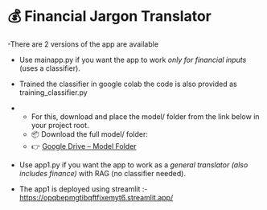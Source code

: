 # 💰 Financial Jargon Translator
-There are 2 versions of the app are available 
- Use mainapp.py if you want the app to work *only for financial inputs* (uses a classifier).
- Trained the classifier in google colab the code is also provided as training_classifier.py
- 
  - For this, download and place the model/ folder from the link below in your project root.
  - 📦 Download the full model/ folder: 
  - 👉 [Google Drive – Model Folder](https://drive.google.com/drive/folders/17y3ETx9_LFSkrzBc5kYG0VnAPDZAdede?usp=sharing)

- Use app1.py if you want the app to work as a *general translator (also includes finance)* with RAG (no classifier needed).
- The app1 is deployed using streamlit :- https://opqbepmgtibqftfixemyt6.streamlit.app/

 


